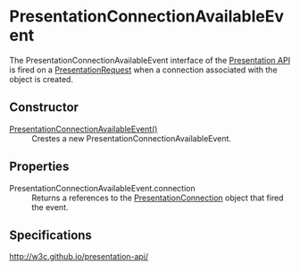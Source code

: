 # PresentationConnectionAvailableEvent 

The PresentationConnectionAvailableEvent  interface of the [Presentation API](Presentation_API.md) is fired on a [PresentationRequest](PresentationRequest.md) when a connection associated with the object is created. 

## Constructor

<dl>
  <dt><a href="PresentationConnectionAvailableEvent _Constructor.md">PresentationConnectionAvailableEvent()</a></dt>
  <dd>Crestes a new PresentationConnectionAvailableEvent.</dd>
</dl>

## Properties

<dl>
  <dt>PresentationConnectionAvailableEvent.connection</dt>
  <dd>Returns a references to the <a href="PresentationConnection.md">PresentationConnection</a> object that fired the event.</dd>
</dl>

## Specifications

<http://w3c.github.io/presentation-api/>
